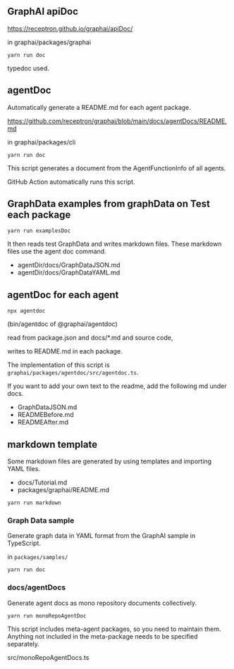 ## GraphAI apiDoc

https://receptron.github.io/graphai/apiDoc/

in graphai/packages/graphai

```
yarn run doc
```

typedoc used.

## agentDoc

Automatically generate a README.md for each agent package.

https://github.com/receptron/graphai/blob/main/docs/agentDocs/README.md

in graphai/packages/cli

```
yarn run doc
```

This script generates a document from the AgentFunctionInfo of all agents.

GitHub Action automatically runs this script.

## GraphData examples from graphData on Test each package

```
yarn run examplesDoc
```

It then reads test GraphData and writes markdown files.
These markdown files use the agent doc command.

- agentDir/docs/GraphDataJSON.md
- agentDir/docs/GraphDataYAML.md


## agentDoc for each agent

```
npx agentdoc
```

(bin/agentdoc of @graphai/agentdoc)

read from package.json and docs/*.md and source code,

writes to README.md in each package.

The implementation of this script is `graphai/packages/agentdoc/src/agentdoc.ts`.

If you want to add your own text to the readme, add the following md under docs.

- GraphDataJSON.md
- READMEBefore.md
- READMEAfter.md

## markdown template

Some markdown files are generated by using templates and importing YAML files.

- docs/Tutorial.md
- packages/graphai/README.md

```
yarn run markdown
```


### Graph Data sample

Generate graph data in YAML format from the GraphAI sample in TypeScript.

in `packages/samples/`

```
yarn run doc
```

### docs/agentDocs

Generate agent docs as mono repository documents collectively.

```
yarn run monoRepoAgentDoc
```

This script includes meta-agent packages, so you need to maintain them.
Anything not included in the meta-package needs to be specified separately.

src/monoRepoAgentDocs.ts
